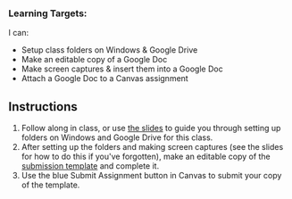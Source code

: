 [//]: # (<iframe src="https://douglasurner.github.io/Common/assignments/file-management/" width="100%" height="666px">)

[slides]: <https://docs.google.com/presentation/d/1zJmtdDnmQRV3EGJmrbH-KD3jCNIKWZ4JMhLld1g2s04/edit?usp=sharing>
[template]: <https://docs.google.com/document/d/1IJZF60y5gNUdFc8RB4CfkjxKRk4lOJ0WrMFUE5ph4xY/edit?usp=sharing>

### Learning Targets:

I can:

* Setup class folders on Windows & Google Drive
* Make an editable copy of a Google Doc
* Make screen captures & insert them into a Google Doc
* Attach a Google Doc to a Canvas assignment

## Instructions

1. Follow along in class, or use [the slides][slides] to guide you through setting up folders on Windows and Google Drive for this class.
1. After setting up the folders and making screen captures (see the slides for how to do this if you've forgotten), make an editable copy of the [submission template][template] and complete it.
1. Use the blue Submit Assignment button in Canvas to submit your copy of the template.
